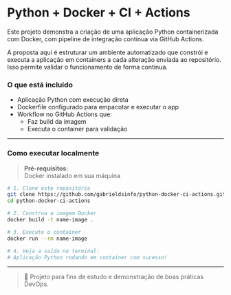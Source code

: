 # Python + Docker + CI + Actions

Este projeto demonstra a criação de uma aplicação Python containerizada com Docker, com pipeline de integração contínua via GitHub Actions.

A proposta aqui é estruturar um ambiente automatizado que constrói e executa a aplicação em containers a cada alteração enviada ao repositório. Isso permite validar o funcionamento de forma contínua.

### O que está incluído

- Aplicação Python com execução direta
- Dockerfile configurado para empacotar e executar o app
- Workflow no GitHub Actions que:
  - Faz build da imagem
  - Executa o container para validação

---

### Como executar localmente

> **Pré-requisitos:**  
> Docker instalado em sua máquina

```bash
# 1. Clone este repositório
git clone https://github.com/gabrieldsinfo/python-docker-ci-actions.git
cd python-docker-ci-actions

# 2. Construa a imagem Docker
docker build -t name-image .

# 3. Execute o container
docker run --rm name-image

# 4. Veja a saída no terminal:
# Aplicação Python rodando em container com sucesso!
```

---
> 📘 Projeto para fins de estudo e demonstração de boas práticas DevOps.
